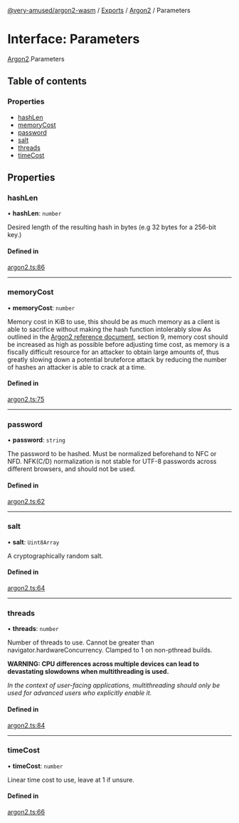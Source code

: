[@very-amused/argon2-wasm](../README.md) / [Exports](../modules.md) / [Argon2](../modules/Argon2.md) / Parameters

# Interface: Parameters

[Argon2](../modules/Argon2.md).Parameters

## Table of contents

### Properties

- [hashLen](Argon2.Parameters.md#hashlen)
- [memoryCost](Argon2.Parameters.md#memorycost)
- [password](Argon2.Parameters.md#password)
- [salt](Argon2.Parameters.md#salt)
- [threads](Argon2.Parameters.md#threads)
- [timeCost](Argon2.Parameters.md#timecost)

## Properties

### hashLen

• **hashLen**: `number`

Desired length of the resulting hash in bytes (e.g 32 bytes for a 256-bit key.)

#### Defined in

[argon2.ts:86](https://github.com/very-amused/argon2-wasm/blob/8f74821/src/argon2.ts#L86)

___

### memoryCost

• **memoryCost**: `number`

Memory cost in KiB to use,
this should be as much memory as a client is able to sacrifice without making the hash function intolerably slow
As outlined in the [Argon2 reference document](https://github.com/P-H-C/phc-winner-argon2/blob/master/argon2-specs.pdf), section 9,
memory cost should be increased as high as possible before adjusting time cost,
as memory is a fiscally difficult resource for an attacker to obtain large amounts of, thus greatly slowing down a potential bruteforce attack
by reducing the number of hashes an attacker is able to crack at a time.

#### Defined in

[argon2.ts:75](https://github.com/very-amused/argon2-wasm/blob/8f74821/src/argon2.ts#L75)

___

### password

• **password**: `string`

The password to be hashed. Must be normalized beforehand to NFC or NFD. NFK(C/D) normalization is not stable for UTF-8 passwords across different browsers, and should not be used.

#### Defined in

[argon2.ts:62](https://github.com/very-amused/argon2-wasm/blob/8f74821/src/argon2.ts#L62)

___

### salt

• **salt**: `Uint8Array`

A cryptographically random salt.

#### Defined in

[argon2.ts:64](https://github.com/very-amused/argon2-wasm/blob/8f74821/src/argon2.ts#L64)

___

### threads

• **threads**: `number`

Number of threads to use. Cannot be greater than navigator.hardwareConcurrency.
Clamped to 1 on non-pthread builds.

**WARNING: CPU differences across multiple devices can lead to devastating slowdowns when multithreading is used.**

*In the context of user-facing applications, multithreading should only be used for advanced users who explicitly enable it.*

#### Defined in

[argon2.ts:84](https://github.com/very-amused/argon2-wasm/blob/8f74821/src/argon2.ts#L84)

___

### timeCost

• **timeCost**: `number`

Linear time cost to use, leave at 1 if unsure.

#### Defined in

[argon2.ts:66](https://github.com/very-amused/argon2-wasm/blob/8f74821/src/argon2.ts#L66)
